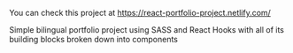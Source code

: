You can check this project at https://react-portfolio-project.netlify.com/

Simple bilingual portfolio project using SASS and React Hooks with all of its building blocks broken down into components

